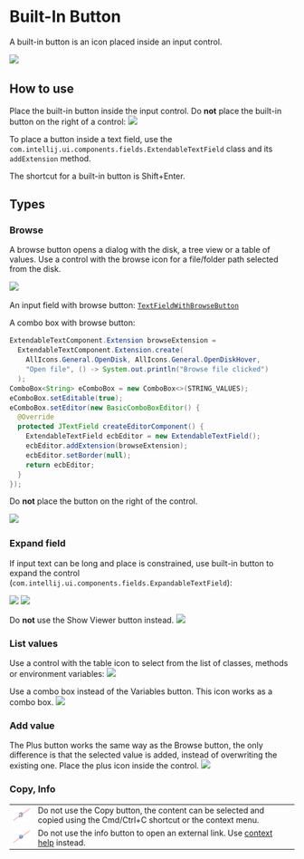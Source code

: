 <!-- Copyright 2000-2024 JetBrains s.r.o. and contributors. Use of this source code is governed by the Apache 2.0 license. -->

# Built-In Button

A built-in button is an icon placed inside an input control.

![](input_browse.png)


## How to use

Place the built-in button inside the input control. Do **not** place the built-in button on the right of a control:
![](outside.png)

To place a button inside a text field, use the `com.intellij.ui.components.fields.ExtendableTextField` class and
its `addExtension` method.

The shortcut for a built-in button is <shortcut>Shift+Enter</shortcut>.


## Types

### Browse
A browse button opens a dialog with the disk, a tree view or a table of values.
Use a control with the browse icon for a file/folder path selected from the disk.

![](input_browse.png)

An input field with browse button: [`TextFieldWithBrowseButton`](%gh-ic%/platform/platform-api/src/com/intellij/openapi/ui/TextFieldWithBrowseButton.java)

A combo box with browse button:

```java
ExtendableTextComponent.Extension browseExtension =
  ExtendableTextComponent.Extension.create(
    AllIcons.General.OpenDisk, AllIcons.General.OpenDiskHover,
    "Open file", () -> System.out.println("Browse file clicked")
  );
ComboBox<String> eComboBox = new ComboBox<>(STRING_VALUES);
eComboBox.setEditable(true);
eComboBox.setEditor(new BasicComboBoxEditor() {
  @Override
  protected JTextField createEditorComponent() {
    ExtendableTextField ecbEditor = new ExtendableTextField();
    ecbEditor.addExtension(browseExtension);
    ecbEditor.setBorder(null);
    return ecbEditor;
  }
});
```

Do **not** place the button on the right of the control.

![](browse_buttons.png)

### Expand field
If input text can be long and place is constrained, use built-in button to expand the control (`com.intellij.ui.components.fields.ExpandableTextField`):

![](expandable_1.png)
![](expandable_2.png)

Do **not** use the Show Viewer button instead.
![](input_expand.png)


### List values
Use a control with the table icon to select from the list of classes, methods or environment variables:
![](input_table.png)

Use a combo box instead of the Variables button. This icon works as a combo box.
![](variables_combobox.png)


### Add value
The Plus button works the same way as the Browse button, the only difference is that the selected value is added, instead of overwriting the existing one. Place the plus icon inside the control.
![](plus.png)

### Copy, Info
<p></p>
<table>
    <tr>
        <td> <img src="../../../images/ui/built_in_button/copy_button.png"/></td>
        <td> Do not use the Copy button, the content can be selected and copied using the Cmd/Ctrl+C shortcut or the context menu. </td>
    </tr>
    <tr>
        <td> <img src="../../../images/ui/built_in_button/info_button.png"/></td>
        <td> Do not use the info button to open an external link. Use <a href="context_help.md">context help</a> instead.</td>
    </tr>
</table>
